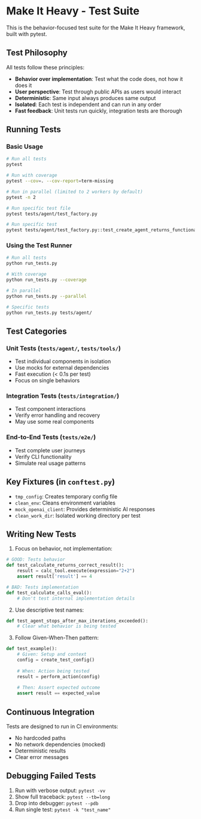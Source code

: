 # Make It Heavy - Test Suite

This is the behavior-focused test suite for the Make It Heavy framework, built with pytest.

## Test Philosophy

All tests follow these principles:
- **Behavior over implementation**: Test what the code does, not how it does it
- **User perspective**: Test through public APIs as users would interact
- **Deterministic**: Same input always produces same output
- **Isolated**: Each test is independent and can run in any order
- **Fast feedback**: Unit tests run quickly, integration tests are thorough

## Running Tests

### Basic Usage
```bash
# Run all tests
pytest

# Run with coverage
pytest --cov=. --cov-report=term-missing

# Run in parallel (limited to 2 workers by default)
pytest -n 2

# Run specific test file
pytest tests/agent/test_factory.py

# Run specific test
pytest tests/agent/test_factory.py::test_create_agent_returns_functional_agent_for_simple_prompt
```

### Using the Test Runner
```bash
# Run all tests
python run_tests.py

# With coverage
python run_tests.py --coverage

# In parallel
python run_tests.py --parallel

# Specific tests
python run_tests.py tests/agent/
```

## Test Categories

### Unit Tests (`tests/agent/`, `tests/tools/`)
- Test individual components in isolation
- Use mocks for external dependencies
- Fast execution (< 0.1s per test)
- Focus on single behaviors

### Integration Tests (`tests/integration/`)
- Test component interactions
- Verify error handling and recovery
- May use some real components

### End-to-End Tests (`tests/e2e/`)
- Test complete user journeys
- Verify CLI functionality
- Simulate real usage patterns


## Key Fixtures (in `conftest.py`)

- `tmp_config`: Creates temporary config file
- `clean_env`: Cleans environment variables
- `mock_openai_client`: Provides deterministic AI responses
- `clean_work_dir`: Isolated working directory per test

## Writing New Tests

1. Focus on behavior, not implementation:
```python
# GOOD: Tests behavior
def test_calculate_returns_correct_result():
    result = calc_tool.execute(expression="2+2")
    assert result['result'] == 4

# BAD: Tests implementation
def test_calculate_calls_eval():
    # Don't test internal implementation details
```

2. Use descriptive test names:
```python
def test_agent_stops_after_max_iterations_exceeded():
    # Clear what behavior is being tested
```

3. Follow Given-When-Then pattern:
```python
def test_example():
    # Given: Setup and context
    config = create_test_config()
    
    # When: Action being tested
    result = perform_action(config)
    
    # Then: Assert expected outcome
    assert result == expected_value
```

## Continuous Integration

Tests are designed to run in CI environments:
- No hardcoded paths
- No network dependencies (mocked)
- Deterministic results
- Clear error messages

## Debugging Failed Tests

1. Run with verbose output: `pytest -vv`
2. Show full traceback: `pytest --tb=long`
3. Drop into debugger: `pytest --pdb`
4. Run single test: `pytest -k "test_name"`